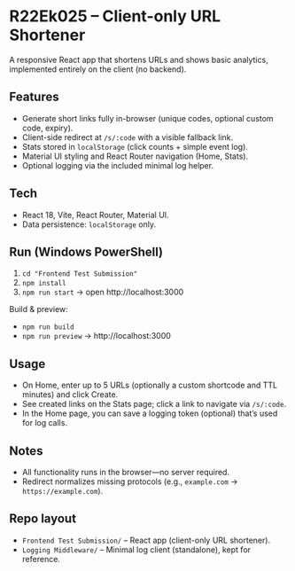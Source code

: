 # R22Ek025 – Client-only URL Shortener

A responsive React app that shortens URLs and shows basic analytics, implemented entirely on the client (no backend).

## Features
- Generate short links fully in-browser (unique codes, optional custom code, expiry).
- Client-side redirect at `/s/:code` with a visible fallback link.
- Stats stored in `localStorage` (click counts + simple event log).
- Material UI styling and React Router navigation (Home, Stats).
- Optional logging via the included minimal log helper.

## Tech
- React 18, Vite, React Router, Material UI.
- Data persistence: `localStorage` only.

## Run (Windows PowerShell)
1. `cd "Frontend Test Submission"`
2. `npm install`
3. `npm run start`  → open http://localhost:3000

Build & preview:
- `npm run build`
- `npm run preview` → http://localhost:3000

## Usage
- On Home, enter up to 5 URLs (optionally a custom shortcode and TTL minutes) and click Create.
- See created links on the Stats page; click a link to navigate via `/s/:code`.
- In the Home page, you can save a logging token (optional) that’s used for log calls.

## Notes
- All functionality runs in the browser—no server required.
- Redirect normalizes missing protocols (e.g., `example.com` → `https://example.com`).

## Repo layout
- `Frontend Test Submission/` – React app (client-only URL shortener).
- `Logging Middleware/` – Minimal log client (standalone), kept for reference.

